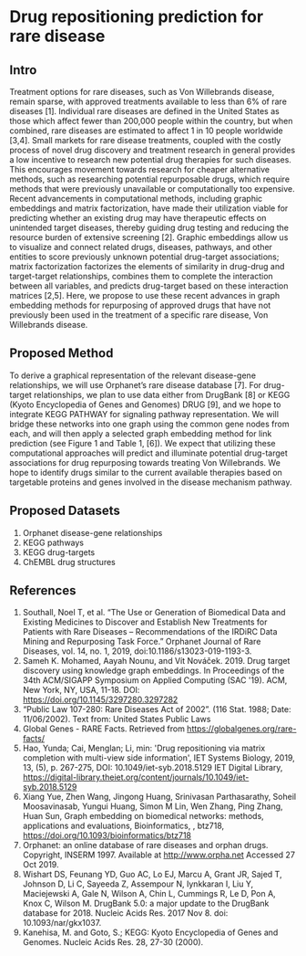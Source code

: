# Drug repositioning prediction for rare disease
## Intro
Treatment options for rare diseases, such as Von Willebrands disease, remain sparse, with approved treatments available to less than 6% of rare diseases [1]. Individual rare diseases are defined in the United States as those which affect fewer than 200,000 people within the country, but when combined, rare diseases are estimated to affect 1 in 10 people worldwide [3,4]. Small markets for rare disease treatments, coupled with the costly process of novel drug discovery and treatment research in general provides a low incentive to research new potential drug therapies for such diseases. This encourages movement towards research for cheaper alternative methods, such as researching potential repurposable drugs, which require methods that were previously unavailable or computationally too expensive. Recent advancements in computational methods, including graphic embeddings and matrix factorization, have made their utilization viable for predicting whether an existing drug may have therapeutic effects on unintended target diseases, thereby guiding drug testing and reducing the resource burden of extensive screening [2]. Graphic embeddings allow us to visualize and connect related drugs, diseases, pathways, and other entities to score previously unknown potential drug-target associations; matrix factorization factorizes the elements of similarity in drug-drug and target-target relationships, combines them to complete the interaction between all variables, and predicts drug-target based on these interaction matrices [2,5]. Here, we propose to use these recent advances in graph embedding methods for repurposing of approved drugs that have not previously been used in the treatment of a specific rare disease, Von Willebrands disease.

## Proposed Method
To derive a graphical representation of the relevant disease-gene relationships, we will use Orphanet’s rare disease database [7]. For drug-target relationships, we plan to use data either from DrugBank [8] or KEGG (Kyoto Encyclopedia of Genes and Genomes) DRUG [9], and we hope to integrate KEGG PATHWAY for signaling pathway representation. We will bridge these networks into one graph using the common gene nodes from each, and will then apply a selected graph embedding method for link prediction (see Figure 1 and Table 1, [6]). We expect that utilizing these computational approaches will predict and illuminate potential drug-target associations for drug repurposing towards treating Von Willebrands. We hope to identify drugs similar to the current available therapies based on targetable proteins and genes involved in the disease mechanism pathway.

## Proposed Datasets
1. Orphanet disease-gene relationships
2. KEGG pathways
3. KEGG drug-targets
4. ChEMBL drug structures

## References
1. Southall, Noel T, et al. “The Use or Generation of Biomedical Data and Existing Medicines to Discover and Establish New Treatments for Patients with Rare Diseases – Recommendations of the IRDiRC Data Mining and Repurposing Task Force.” Orphanet Journal of Rare Diseases, vol. 14, no. 1, 2019, doi:10.1186/s13023-019-1193-3.
2. Sameh K. Mohamed, Aayah Nounu, and Vít Nováček. 2019. Drug target discovery using knowledge graph embeddings. In Proceedings of the 34th ACM/SIGAPP Symposium on Applied Computing (SAC '19). ACM, New York, NY, USA, 11-18. DOI: https://doi.org/10.1145/3297280.3297282
3. “Public Law 107-280: Rare Diseases Act of 2002”. (116 Stat. 1988; Date: 11/06/2002). Text from: United States Public Laws
4. Global Genes - RARE Facts. Retrieved from https://globalgenes.org/rare-facts/
5. Hao, Yunda; Cai, Menglan; Li, min: 'Drug repositioning via matrix completion with multi-view side information', IET Systems Biology, 2019, 13, (5), p. 267-275, DOI: 10.1049/iet-syb.2018.5129
IET Digital Library, https://digital-library.theiet.org/content/journals/10.1049/iet-syb.2018.5129
6. Xiang Yue, Zhen Wang, Jingong Huang, Srinivasan Parthasarathy, Soheil Moosavinasab, Yungui Huang, Simon M Lin, Wen Zhang, Ping Zhang, Huan Sun, Graph embedding on biomedical networks: methods, applications and evaluations, Bioinformatics, , btz718, https://doi.org/10.1093/bioinformatics/btz718
7. Orphanet: an online database of rare diseases and orphan drugs. Copyright, INSERM 1997. Available at http://www.orpha.net Accessed 27 Oct 2019.
8. Wishart DS, Feunang YD, Guo AC, Lo EJ, Marcu A, Grant JR, Sajed T, Johnson D, Li C, Sayeeda Z, Assempour N, Iynkkaran I, Liu Y, Maciejewski A, Gale N, Wilson A, Chin L, Cummings R, Le D, Pon A, Knox C, Wilson M. DrugBank 5.0: a major update to the DrugBank database for 2018. Nucleic Acids Res. 2017 Nov 8. doi: 10.1093/nar/gkx1037.
9. Kanehisa, M. and Goto, S.; KEGG: Kyoto Encyclopedia of Genes and Genomes. Nucleic Acids Res. 28, 27-30 (2000).
